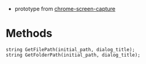 * prototype from [chrome-screen-capture](http://chrome-screen-capture.googlecode.com/svn/trunk/src/plugin)


# Methods

    string GetFilePath(initial_path, dialog_title);
    string GetFolderPath(initial_path, dialog_title);
